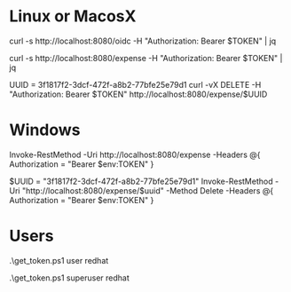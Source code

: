
Linux or MacosX
===============

curl -s http://localhost:8080/oidc -H "Authorization: Bearer $TOKEN" | jq

curl -s http://localhost:8080/expense -H "Authorization: Bearer $TOKEN" | jq

UUID = 3f1817f2-3dcf-472f-a8b2-77bfe25e79d1
curl -vX DELETE -H "Authorization: Bearer $TOKEN" http://localhost:8080/expense/$UUID

Windows
===============
Invoke-RestMethod -Uri http://localhost:8080/expense -Headers @{ Authorization = "Bearer $env:TOKEN" }

$UUID = "3f1817f2-3dcf-472f-a8b2-77bfe25e79d1"
Invoke-RestMethod -Uri "http://localhost:8080/expense/$uuid" -Method Delete -Headers @{ Authorization = "Bearer $env:TOKEN" }


Users
=====
.\get_token.ps1 user redhat

.\get_token.ps1 superuser redhat    

